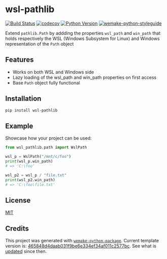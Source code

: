 # wsl-pathlib

[![Build Status](https://github.com/salticidae/wsl-pathlib/workflows/test/badge.svg?branch=master&event=push)](https://github.com/salticidae/wsl-pathlib/actions?query=workflow%3Atest)
[![codecov](https://codecov.io/gh/salticidae/wsl-pathlib/branch/master/graph/badge.svg)](https://codecov.io/gh/salticidae/wsl-pathlib)
[![Python Version](https://img.shields.io/pypi/pyversions/wsl-pathlib.svg)](https://pypi.org/project/wsl-pathlib/)
[![wemake-python-styleguide](https://img.shields.io/badge/style-wemake-000000.svg)](https://github.com/wemake-services/wemake-python-styleguide)

Extend `pathlib.Path` by addding the properties `wsl_path` and `win_path` that holds respectively the  WSL (Windows Subsystem for Linux) and Windows representation of the `Path` object


## Features
- Works on both WSL and Windows side
- Lazy loading of the wsl_path and win_path properties on first access
- Base `Path` object fully functional


## Installation

```bash
pip install wsl-pathlib
```


## Example

Showcase how your project can be used:

```python
from wsl_pathlib.path import WslPath

wsl_p = WslPath("/mnt/c/foo")
print(wsl_p.win_path)
# => 'C:\foo'

wsl_p2 = wsl_p / "file.txt"
print(wsl_p2.win_path)
# => 'C:\foo\file.txt'
```

## License

[MIT](https://github.com/salticidae/wsl-pathlib/blob/master/LICENSE)


## Credits

This project was generated with [`wemake-python-package`](https://github.com/wemake-services/wemake-python-package). Current template version is: [465848d4daab031f9be6e334ef34af011c2577bc](https://github.com/wemake-services/wemake-python-package/tree/465848d4daab031f9be6e334ef34af011c2577bc). See what is [updated](https://github.com/wemake-services/wemake-python-package/compare/465848d4daab031f9be6e334ef34af011c2577bc...master) since then.
